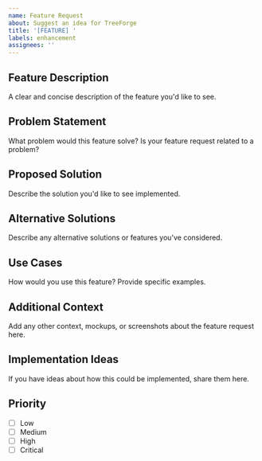 ```yaml
---
name: Feature Request
about: Suggest an idea for TreeForge
title: '[FEATURE] '
labels: enhancement
assignees: ''
---
```


## Feature Description
A clear and concise description of the feature you'd like to see.

## Problem Statement
What problem would this feature solve? Is your feature request related to a problem?

## Proposed Solution
Describe the solution you'd like to see implemented.

## Alternative Solutions
Describe any alternative solutions or features you've considered.

## Use Cases
How would you use this feature? Provide specific examples.

## Additional Context
Add any other context, mockups, or screenshots about the feature request here.

## Implementation Ideas
If you have ideas about how this could be implemented, share them here.

## Priority
- [ ] Low
- [ ] Medium  
- [ ] High
- [ ] Critical
